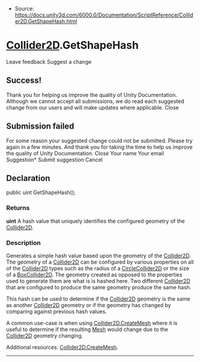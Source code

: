 * Source: https://docs.unity3d.com/6000.0/Documentation/ScriptReference/Collider2D.GetShapeHash.html

#  [Collider2D](https://docs.unity3d.com/6000.0/Documentation/ScriptReference/Collider2D.html).GetShapeHash
Leave feedback
Suggest a change
## Success!
Thank you for helping us improve the quality of Unity Documentation. Although we cannot accept all submissions, we do read each suggested change from our users and will make updates where applicable.
Close
## Submission failed
For some reason your suggested change could not be submitted. Please <a>try again</a> in a few minutes. And thank you for taking the time to help us improve the quality of Unity Documentation.
Close
Your name Your email Suggestion* Submit suggestion
Cancel
## Declaration
public uint GetShapeHash(); 
### Returns
**uint** A hash value that uniquely identifies the configured geometry of the [Collider2D](https://docs.unity3d.com/6000.0/Documentation/ScriptReference/Collider2D.html). 
### Description
Generates a simple hash value based upon the geometry of the [Collider2D](https://docs.unity3d.com/6000.0/Documentation/ScriptReference/Collider2D.html).
The geometry of a [Collider2D](https://docs.unity3d.com/6000.0/Documentation/ScriptReference/Collider2D.html) can be configured by various properties on all of the [Collider2D](https://docs.unity3d.com/6000.0/Documentation/ScriptReference/Collider2D.html) types such as the radius of a [CircleCollider2D](https://docs.unity3d.com/6000.0/Documentation/ScriptReference/CircleCollider2D.html) or the size of a [BoxCollider2D](https://docs.unity3d.com/6000.0/Documentation/ScriptReference/BoxCollider2D.html). The geometry created as opposed to the properties used to generate them are what is is hashed here. Two different [Collider2D](https://docs.unity3d.com/6000.0/Documentation/ScriptReference/Collider2D.html) that are configured to produce the same geometry produce the same hash.  
  
This hash can be used to determine if the [Collider2D](https://docs.unity3d.com/6000.0/Documentation/ScriptReference/Collider2D.html) geometry is the same as another [Collider2D](https://docs.unity3d.com/6000.0/Documentation/ScriptReference/Collider2D.html) geometry or if the geometry has changed by comparing against previous hash values.  
  
A common use-case is when using [Collider2D.CreateMesh](https://docs.unity3d.com/6000.0/Documentation/ScriptReference/Collider2D.CreateMesh.html) where it is useful to determine if the resulting [Mesh](https://docs.unity3d.com/6000.0/Documentation/ScriptReference/Mesh.html) would change due to the [Collider2D](https://docs.unity3d.com/6000.0/Documentation/ScriptReference/Collider2D.html) geometry changing.  
  
Additional resources: [Collider2D.CreateMesh](https://docs.unity3d.com/6000.0/Documentation/ScriptReference/Collider2D.CreateMesh.html).
* * *
